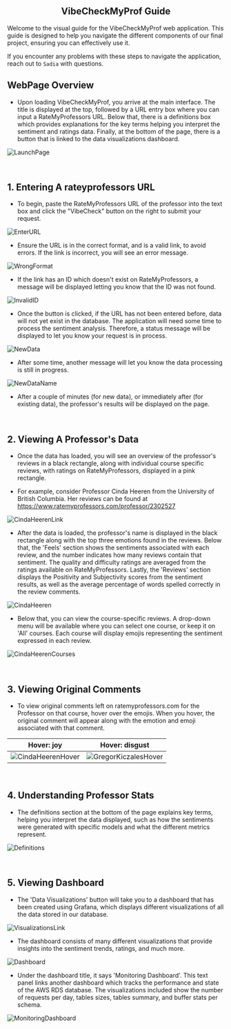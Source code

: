 <h2 align="center">VibeCheckMyProf Guide</h2>

Welcome to the visual guide for the VibeCheckMyProf web application. This guide is designed to help you navigate the different components of our final project, ensuring you can effectively use it. 

If you encounter any problems with these steps to navigate the application, reach out to `Sadia` with questions. 


## WebPage Overview

- Upon loading VibeCheckMyProf, you arrive at the main interface. The title is displayed at the top, followed by a URL entry box where you can input a RateMyProfessors URL. Below that, there is a definitions box which provides explanations for the key terms helping you interpret the sentiment and ratings data. Finally, at the bottom of the page, there is a button that is linked to the data visualizations dashboard.

![LaunchPage](img/LaunchPage.png)

<br>

## 1. Entering A rateyprofessors URL

- To begin, paste the RateMyProfessors URL of the professor into the text box and click the "VibeCheck" button on the right to submit your request. 

![EnterURL](img/EnterURL.png)

- Ensure the URL is in the correct format, and is a valid link, to avoid errors. If the link is incorrect, you will see an error message.

![WrongFormat](img/WrongFormat.png)

- If the link has an ID which doesn't exist on RateMyProfessors, a message will be displayed letting you know that the ID was not found.

![InvalidID](img/InvalidID.png)

- Once the button is clicked, if the URL has not been entered before, data will not yet exist in the database. The application will need some time to process the sentiment analysis. Therefore, a status message will be displayed to let you know your request is in process. 

![NewData](img/NewData.png)

- After some time, another message will let you know the data processing is still in progress.

![NewDataName](img/NewDataName.png)

- After a couple of minutes (for new data), or immediately after (for existing data), the professor's results will be displayed on the page. 

<br>

## 2. Viewing A Professor's Data

- Once the data has loaded, you will see an overview of the professor's reviews in a black rectangle, along with individual course specific reviews, with ratings on RateMyProfessors, displayed in a pink rectangle. 

- For example, consider Professor Cinda Heeren from the University of British Columbia. Her reviews can be found at https://www.ratemyprofessors.com/professor/2302527

![CindaHeerenLink](img/CindaHeerenLink.png)

- After the data is loaded, the professor's name is displayed in the black rectangle along with the top three emotions found in the reviews. Below that, the 'Feels' section shows the sentiments associated with each review, and the number indicates how many reviews contain that sentiment. The quality and difficulty ratings are averaged from the ratings available on RateMyProfessors. Lastly, the 'Reviews' section displays the Positivity and Subjectivity scores from the sentiment results, as well as the average percentage of words spelled correctly in the review comments.

![CindaHeeren](img/CindaHeeren.png)

- Below that, you can view the course-specific reviews. A drop-down menu will be available where you can select one course, or keep it on 'All' courses. Each course will display emojis representing the sentiment expressed in each review. 

![CindaHeerenCourses](img/CindaHeerenCourses.png)

<br>

## 3. Viewing Original Comments

- To view original comments left on ratemyprofessors.com for the Professor on that course, hover over the emojis. When you hover, the original comment will appear along with the emotion and emoji associated with that comment.

Hover: joy             |  Hover: disgust
:-------------------------:|:-------------------------:
![CindaHeerenHover](img/CindaHeerenHover.png)  |  ![GregorKiczalesHover](img/GregorKiczalesHover.png)

<br>

## 4. Understanding Professor Stats

- The definitions section at the bottom of the page explains key terms, helping you interpret the data displayed, such as how the sentiments were generated with specific models and what the different metrics represent.

![Definitions](img/Definitions.png)

<br>

## 5. Viewing Dashboard

- The 'Data Visualizations' button will take you to a dashboard that has been created using Grafana, which displays different visualizations of all the data stored in our database.

![VisualizationsLink](img/VisualizationsLink.png)

- The dashboard consists of many different visualizations that provide insights into the sentiment trends, ratings, and much more.

![Dashboard](img/Dashboard.png)

- Under the dashboard title, it says 'Monitoring Dashboard'. This text panel links another dashboard which tracks the performance and state of the AWS RDS database. The visualizations included show the number of requests per day, tables sizes, tables summary, and buffer stats per schema.

![MonitoringDashboard](img/MonitoringDashboard.png)
